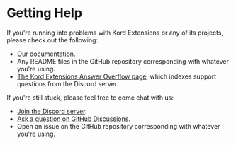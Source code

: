 # Getting Help

If you're running into problems with Kord Extensions or any of its projects, please check out the following:

- [Our documentation](https://docs.kordex.dev).
- Any README files in the GitHub repository corresponding with whatever you're using.
- [The Kord Extensions Answer Overflow page](https://www.answeroverflow.com/c/1121419906995458098), which indexes support questions from the Discord server.

If you're still stuck, please feel free to come chat with us:

- [Join the Discord server](https://discord.gg/nYzQWcjAmK).
- [Ask a question on GitHub Discussions](https://github.com/orgs/Kord-Extensions/discussions).
- Open an issue on the GitHub repository corresponding with whatever you're using.
